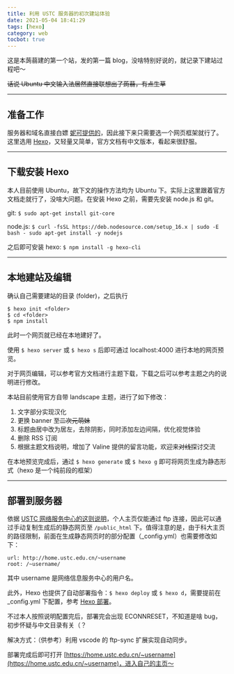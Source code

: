 ```yaml
---
title: 利用 USTC 服务器的初次建站体验
date: 2021-05-04 18:41:29
tags: [hexo]
category: web
tocbot: true
---
```


这是本蒟蒻建的第一个站，发的第一篇 blog，没啥特别好说的，就记录下建站过程吧～

~~话说 Ubuntu 中文输入法居然直接联想出了蒟蒻，有点生草~~

---

## 准备工作

服务器和域名直接白嫖 [妮可提供的](https://home.ustc.edu.cn)，因此接下来只需要选一个网页框架就行了。这里选用 [Hexo](https://hexo.io)，又轻量又简单，官方文档有中文版本，看起来很舒服。

---

## 下载安装 Hexo

本人目前使用 Ubuntu，故下文的操作方法均为 Ubuntu 下。实际上这里跟着官方文档走就行了，没啥大问题。在安装 Hexo 之前，需要先安装 node.js 和 git。

<!-- more -->

git:
`$ sudo apt-get install git-core`

node.js:
`$ curl -fsSL https://deb.nodesource.com/setup_16.x | sudo -E bash - sudo apt-get install -y nodejs`

之后即可安装 hexo:
`$ npm install -g hexo-cli`

---

## 本地建站及编辑

确认自己需要建站的目录 (folder)，之后执行

```shell
$ hexo init <folder>
$ cd <folder>
$ npm install
```

此时一个网页就已经在本地建好了。

使用 `$ hexo server` 或 `$ hexo s` 后即可通过 localhost:4000 进行本地的网页预览。

对于网页编辑，可以参考官方文档进行主题下载，下载之后可以参考主题之内的说明进行修改。

本站目前使用官方自带 landscape 主题，进行了如下修改：

1. 文字部分实现汉化
2. 更换 banner 至~~二次元萌妹~~
3. 标题由居中改为居左，去除阴影，同时添加左边间隔，优化视觉体验
4. 删除 RSS 订阅
5. 根据主题文档说明，增加了 Valine 提供的留言功能，欢迎来~~对线~~探讨交流

在本地预览完成后，通过 `$ hexo generate` 或 `$ hexo g` 即可将网页生成为静态形式（hexo 是一个纯前段的框架）

---

## 部署到服务器

依据 [USTC 网络服务中心的这则说明](https://ustcnet.ustc.edu.cn/2015/0324/c11130a120792/page.htm)，个人主页仅能通过 ftp 连接，因此可以通过手动复制生成后的静态网页至 `/public_html` 下。值得注意的是，由于科大主页的路径限制，前面在生成静态网页时的部分配置（\_config.yml）也需要修改如下：

```
url: http://home.ustc.edu.cn/~username
root: /~username/
```

其中 username 是网络信息服务中心的用户名。

此外，Hexo 也提供了自动部署指令：`$ hexo deploy` 或 `$ hexo d`，需要提前在\_config.yml 下配置，参考 [Hexo 部署](https://hexo.io/zh-cn/docs/one-command-deployment)。

不过本人按照说明配置完后，部署完会出现 ECONNRESET，不知道是啥 bug，初步怀疑与中文目录有关（？

解决方式：（供参考）利用 vscode 的 ftp-sync 扩展实现自动同步。

部署完成后即可打开 [https://home.ustc.edu.cn/~username](https://home.ustc.edu.cn/~username)，进入自己的主页～
